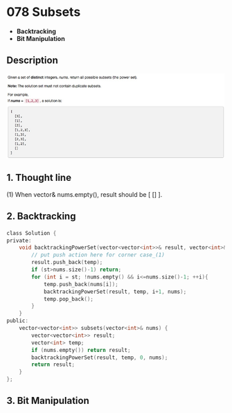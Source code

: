 # 078 Subsets
- **Backtracking**
- **Bit Manipulation**

## Description
![IMAGE](resources/520BA07770EBC60D69A6202021FEF1F2.jpg)

## 1. Thought line
(1)  When vector<int>& nums.empty(), result should be [ [] ].


## 2. **Backtracking**

```c
class Solution {
private:
    void backtrackingPowerSet(vector<vector<int>>& result, vector<int>& temp, int st, vector<int>& nums){
        // put push action here for corner case_(1)
        result.push_back(temp);
        if (st>nums.size()-1) return;
        for (int i = st; !nums.empty() && i<=nums.size()-1; ++i){
            temp.push_back(nums[i]);
            backtrackingPowerSet(result, temp, i+1, nums);
            temp.pop_back();
        }
    }
public:
    vector<vector<int>> subsets(vector<int>& nums) {
        vector<vector<int>> result;
        vector<int> temp;
        if (nums.empty()) return result;
        backtrackingPowerSet(result, temp, 0, nums);
        return result;
    }
};
```

## 3. **Bit Manipulation**